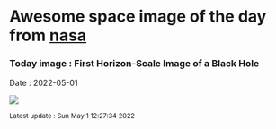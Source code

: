 
# Awesome space image of the day from [nasa](https://api.nasa.gov/)

### Today image : First Horizon-Scale Image of a Black Hole

Date : 2022-05-01


![](https://apod.nasa.gov/apod/image/2205/M87bh_EHT_960.jpg)

<small>Latest update : Sun May  1 12:27:34 2022</small>


